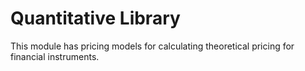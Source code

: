# Quantitative Library

This module has pricing models for calculating theoretical pricing for financial instruments.